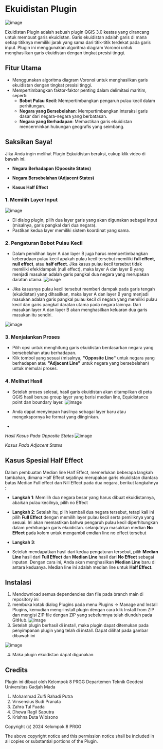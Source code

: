 # Ekuidistan Plugin
![image](https://github.com/user-attachments/assets/3a18a762-e1d2-4263-9053-759d1bea1db4)

Ekuidistan Plugin adalah sebuah plugin QGIS 3.0 keatas yang dirancang untuk membuat garis ekuidistan. Garis ekuidistan adalah garis di mana setiap titiknya memiliki jarak yang sama dari titik-titik terdekat pada garis input.
Plugin ini menggunakan algoritma diagram Voronoi untuk menghasilkan garis ekuidistan dengan tingkat presisi tinggi.

## Fitur Utama
- Menggunakan algoritma diagram Voronoi untuk menghasilkan garis ekuidistan dengan tingkat presisi tinggi.
- Mempertimbangkan faktor-faktor penting dalam delimitasi maritim, seperti:
  - **Bobot Pulau Kecil**: Mempertimbangkan pengaruh pulau kecil dalam perhitungan.
  - **Negara yang Bersebelahan**: Mempertimbangkan interaksi garis dasar dari negara-negara yang berbatasan.
  - **Negara yang Berhadapan**: Memastikan garis ekuidistan mencerminkan hubungan geografis yang seimbang.

## Saksikan Saya!

Jika Anda ingin melihat Plugin Eqkuidistan beraksi, cukup klik video di bawah ini.

- **Negara Berhadapan (Opoosite States)**  
 
- **Negara Bersebelahan (Adjacent States)**  

- **Kasus Half Effect**  

### 1. Memilih Layer Input
![image](https://github.com/user-attachments/assets/ca027151-52a4-48fe-a5e8-b7c274c583c5)

- Di dialog plugin, pilih dua layer garis yang akan digunakan sebagai input (misalnya, garis pangkal dari dua negara).
- Pastikan kedua layer memiliki sistem koordinat yang sama.

### 2. Pengaturan Bobot Pulau Kecil

- Dalam pemilihan layer A dan layer B juga harus mempertimbangkan keberadaan pulau kecil apakah pulau kecil tersebut memiliki **full effect**, **null effect**, atau **half effect**. Jika kasus pulau kecil tersebut tidak memiliki efek/dampak (null effect), maka layer A dan layer B yang menjadi masukan adalah garis pangkal dua negara yang merupakan daratan utama.
![image](https://github.com/user-attachments/assets/25872db1-fa71-4381-9662-bad8e795d6c4)

- Jika kasusnya pulau kecil tersebut memberi dampak pada garis tengah (ekuidistan) yang dihasilkan, maka layer A dan layer B yang menjadi masukan adalah garis pangkal pulau kecil di negara yang memiliki pulau kecil dan garis pangkal daratan utama pada negara lainnya. Dari masukan layer A dan layer B akan menghasilkan keluaran dua garis masukan itu sendiri.

![image](https://github.com/user-attachments/assets/30e95184-93c5-4801-97dd-3b977d90c7a6)


### 3. Menjalankan Proses
- Pilih opsi untuk menghitung garis ekuidistan berdasarkan negara yang bersebelahan atau berhadapan.
- Klik tombol yang sesuai (misalnya, **"Opposite Line"** untuk negara yang berhadapan atau **"Adjacent Line"** untuk negara yang bersebelahan) untuk memulai proses.

### 4. Melihat Hasil
- Setelah proses selesai, hasil garis ekuidistan akan ditampilkan di peta QGIS hasil berupa group layer yang berisi median line, Equidistance point dan boundary layer.
  ![image](https://github.com/user-attachments/assets/fb9c7779-7b87-403b-952d-eb6dbf789990)

- Anda dapat menyimpan hasilnya sebagai layer baru atau mengekspornya ke format yang diinginkan.
- 
*Hasil Kasus Pada Opposite States*
![image](https://github.com/user-attachments/assets/8344304a-8cc6-460e-8e6d-16334065d7de)


*Kasus Pada Adjacent States*



## Kasus Spesial Half Effect
Dalam pembuatan Median line Half Effect, memerlukan beberapa langkah tambahan, dimana Half Effect sejatinya merupakan garis ekuidistan diantara batas Median Full effect dan Nill Effect pada dua negara, berikut langkahnya :

- **Langkah 1**: Memilih dua negara besar yang harus dibuat ekuidistannya, abaikan pulau kecilnya, pilih no Effect
  
- **Langkah 2**: Setelah itu, pilih kembali dua negara tersebut, tetapi kali ini pilih **Full Effect** dengan memilih layer pulau kecil serta pemiliknya yang sesuai. Ini akan memastikan bahwa pengaruh pulau kecil diperhitungkan dalam perhitungan garis ekuidistan. selanjutnya masukkan median **No Effect** pada kolom untuk mengambil emdian line no effect tersebut

- **Langkah 3**:
  
- Setelah mendapatkan hasil dari kedua pengaturan tersebut, pilih **Median Line** hasil dari **Full Effect** dan **Median Line** hasil dari **No Effect** sebagai inputan. Dengan cara ini, Anda akan menghasilkan **Median Line** baru di antara keduanya. Median line ini adalah median line untuk **Half Effect**.




## Instalasi

1. Mendownload semua dependencies dan file pada branch main di repository ini
2. membuka kotak dialog Plugins pada menu Plugins → Manage and Install Plugins, kemudian meng-install plugin dengan cara klik Install from ZIP dan mengisi ZIP file dengan ZIP yang sebelumnya telah diunduh pada GitHub. 
![image](https://github.com/user-attachments/assets/b780138d-5101-4fc4-a395-2ee084211e37)
3. Setelah plugin berhasil di install, maka  plugin dapat ditemukan pada penyimpanan plugin yang telah di install. Dapat dilihat pada gambar dibawah ini
   
  ![image](https://github.com/user-attachments/assets/1922da0f-d6eb-4ef2-b822-d1b545acba07)

4. Maka plugin ekuidistan dapat digunakan

## Credits
Plugin ini dibuat oleh Kelompok 8 PRGG Departemen Teknik Geodesi Universitas Gadjah Mada
1. Mohammad Zulfi Rahadi Putra		
2. Vinsensius Budi Pranata		
3. Zahra Tul Fuada		
4. Dhewa Ragil Saputra	
5. Krishna Duta Wibisono 

Copyright (c) 2024 Kelompok 8 PRGG

The above copyright notice and this permission notice shall be included in all copies or substantial portions of the Plugin.



